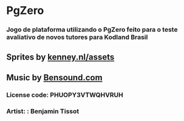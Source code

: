 # PgZero
### Jogo de plataforma utilizando o PgZero feito para o teste avaliativo de novos tutores para Kodland Brasil

## **Sprites** by <ins>kenney.nl/assets</ins>

## **Music** by <ins>Bensound.com</ins>

### License code: PHUOPY3VTWQHVRUH

### Artist: : Benjamin Tissot
